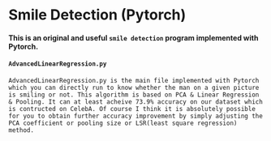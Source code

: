 # Smile Detection (Pytorch)

#### This is an original and useful `smile detection` program implemented with Pytorch.

#### `AdvancedLinearRegression.py`

    AdvancedLinearRegression.py is the main file implemented with Pytorch which you can directly run to know whether the man on a given picture is smiling or not. This algorithm is based on PCA & Linear Regression & Pooling. It can at least acheive 73.9% accuracy on our dataset which is contructed on CelebA. Of course I think it is absolutely possible for you to obtain further accuracy improvement by simply adjusting the PCA coefficient or pooling size or LSR(least square regression) method.
